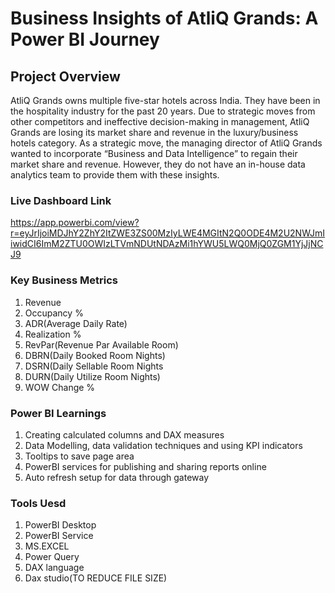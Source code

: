 # Business Insights of AtliQ Grands: A Power BI Journey

##  Project Overview
AtliQ Grands owns multiple five-star hotels across India. They have been in the hospitality industry for the past 20 years. Due to strategic moves from other competitors and ineffective decision-making in management, AtliQ Grands are losing its market share and revenue in the luxury/business hotels category. As a strategic move, the managing director of AtliQ Grands wanted to incorporate “Business and Data Intelligence” to regain their market share and revenue. However, they do not have an in-house data analytics team to provide them with these insights.

### Live Dashboard Link 
https://app.powerbi.com/view?r=eyJrIjoiMDJhY2ZhY2ItZWE3ZS00MzIyLWE4MGItN2Q0ODE4M2U2NWJmIiwidCI6ImM2ZTU0OWIzLTVmNDUtNDAzMi1hYWU5LWQ0MjQ0ZGM1YjJjNCJ9

 ### Key Business Metrics
 1. Revenue
 2. Occupancy % 
 3. ADR(Average Daily Rate)
 4. Realization %
 5. RevPar(Revenue Par Available Room)
 6. DBRN(Daily Booked Room Nights)
 7. DSRN(Daily Sellable Room Nights
 8. DURN(Daily Utilize Room Nights)
 9. WOW Change %
 
 ### Power BI Learnings
  1. Creating calculated columns and DAX measures
  2. Data Modelling, data validation techniques and using KPI indicators
  3. Tooltips to save page area
  4. PowerBI services for publishing and sharing reports online
  5. Auto refresh setup for data through gateway

  ### Tools Uesd
  1. PowerBI Desktop
  2. PowerBI Service
  3. MS.EXCEL 
  4. Power Query
  5. DAX language
  6. Dax studio(TO REDUCE FILE SIZE)
